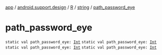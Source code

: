 [app](../../../index.md) / [android.support.design](../../index.md) / [R](../index.md) / [string](index.md) / [path_password_eye](.)

# path_password_eye

`static val path_password_eye: `[`Int`](https://kotlinlang.org/api/latest/jvm/stdlib/kotlin/-int/index.html)
`static val path_password_eye: `[`Int`](https://kotlinlang.org/api/latest/jvm/stdlib/kotlin/-int/index.html)
`static val path_password_eye: `[`Int`](https://kotlinlang.org/api/latest/jvm/stdlib/kotlin/-int/index.html)
`static val path_password_eye: `[`Int`](https://kotlinlang.org/api/latest/jvm/stdlib/kotlin/-int/index.html)
